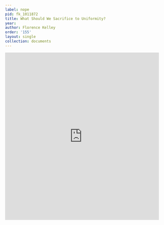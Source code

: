 ```yaml
---
label: nope
pid: fk_1011872
title: What Should We Sacrifice to Uniformity?
year:
author: Florence Kelley
order: '155'
layout: single
collection: documents
---
```

<iframe src="https://northwestern.app.box.com/embed/s/ke0xhk3hyw5pwzzn5zxreujjyg0mvr27?sortColumn=date&view=list" width="100%" height="550" frameborder="0" allowfullscreen webkitallowfullscreen msallowfullscreen></iframe>
